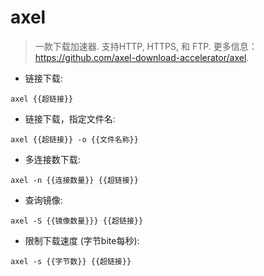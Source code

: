 # axel

> 一款下载加速器.
> 支持HTTP, HTTPS, 和 FTP.
> 更多信息：<https://github.com/axel-download-accelerator/axel>.

- 链接下载:

`axel {{超链接}}`

- 链接下载，指定文件名:

`axel {{超链接}} -o {{文件名称}}`

- 多连接数下载:

`axel -n {{连接数量}} {{超链接}}`

- 查询镜像:

`axel -S {{镜像数量}}} {{超链接}}`

- 限制下载速度 (字节bite每秒):

`axel -s {{字节数}} {{超链接}}`
